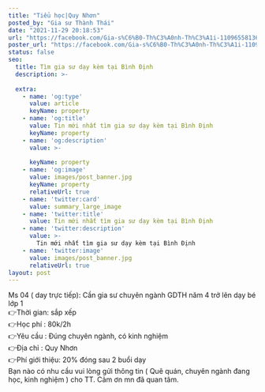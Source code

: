 ```yaml
---
title: "Tiểu học|Quy Nhơn"
posted_by: "Gia sư Thành Thái"
date: "2021-11-29 20:18:53"
url: "https://facebook.com/Gia-s%C6%B0-Th%C3%A0nh-Th%C3%A1i-110965581367903/posts/127133993084395"
poster_url: "https://facebook.com/Gia-s%C6%B0-Th%C3%A0nh-Th%C3%A1i-110965581367903"
status: false
seo:
  title: Tìm gia sư dạy kèm tại Bình Định
  description: >-
    
  extra:
    - name: 'og:type'
      value: article
      keyName: property
    - name: 'og:title'
      value: Tin mới nhất tìm gia sư dạy kèm tại Bình Định
      keyName: property
    - name: 'og:description'
      value: >-
        
      keyName: property
    - name: 'og:image'
      value: images/post_banner.jpg
      keyName: property
      relativeUrl: true
    - name: 'twitter:card'
      value: summary_large_image
    - name: 'twitter:title'
      value: Tin mới nhất tìm gia sư dạy kèm tại Bình Định
    - name: 'twitter:description'
      value: >-
        Tin mới nhất tìm gia sư dạy kèm tại Bình Định
    - name: 'twitter:image'
      value: images/post_banner.jpg
      relativeUrl: true
layout: post
---
```

Ms 04 ( day trực tiếp): Cần gia sư chuyên ngành GDTH năm 4 trở lên dạy bé lớp 1<br>👉Thời gian: sắp xếp<br>👉Học phí : 80k/2h<br>👉Yêu cầu : Đúng chuyên ngành, có kinh nghiệm<br>👉Địa chỉ : Quy Nhơn<br>👉Phí giới thiệu: 20% đóng sau 2 buổi dạy<br>Bạn nào có nhu cầu vui lòng gửi thông tin ( Quê quán, chuyên ngành đang học, kinh nghiệm ) cho TT. Cảm ơn mn đã quan tâm.
